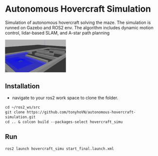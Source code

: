 # Autonomous Hovercraft Simulation
Simulation of autonomous hovercraft solving the maze. The simulation is runned on Gazebo and ROS2 env. The algorithm includes dynamic motion control, lidar-based SLAM, and A-star path planning 

<img src="media/maze.jpg" width="200">

## Installation 
- navigate to your ros2 work space to clone the folder.
```
cd ~/ros2_ws/src
git clone https://github.com/tonyhoVN/autonomous-hovercraft-simulation.git
cd .. & colcon build --packages-select hovercraft_simu
```

## Run
```
ros2 launch hovercraft_simu start_final.launch.xml
```

